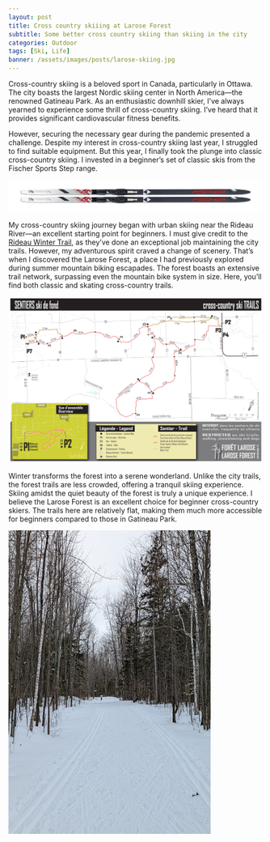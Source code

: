 ```yaml
---
layout: post
title: Cross country skiiing at Larose Forest
subtitle: Some better cross country skiing than skiing in the city
categories: Outdoor
tags: [Ski, Life]
banner: /assets/images/posts/larose-skiing.jpg
---
```


Cross-country skiing is a beloved sport in Canada, particularly in Ottawa. The city boasts the largest Nordic skiing center in North America—the renowned Gatineau Park.
As an enthusiastic downhill skier, I’ve always yearned to experience some thrill of cross-country skiing. I’ve heard that it provides significant cardiovascular fitness benefits.

However, securing the necessary gear during the pandemic presented a challenge. Despite my interest in cross-country skiing last year,
I struggled to find suitable equipment. But this year, I finally took the plunge into classic cross-country skiing. I invested in a beginner’s set of classic skis from the Fischer Sports Step range. 

![xc skis](/assets/images/posts/xc_skis_sportsstep.jpg)

My cross-country skiing journey began with urban skiing near the Rideau River—an excellent starting point for beginners. I must give credit to the [Rideau Winter Trail](https://www.rideauwintertrail.ca/),
as they’ve done an exceptional job maintaining the city trails. However, my adventurous spirit craved a change of scenery. That’s when I discovered the Larose Forest,
a place I had previously explored during summer mountain biking escapades. The forest boasts an extensive trail network, surpassing even the mountain bike system in size.
Here, you’ll find both classic and skating cross-country trails.

![Larose Trail Map](/assets/images/posts/Larose_forest_ski_trailmap.jpg)

Winter transforms the forest into a serene wonderland. Unlike the city trails, the forest trails are less crowded, offering a tranquil skiing experience.
Skiing amidst the quiet beauty of the forest is truly a unique experience. I believe the Larose Forest is an excellent choice for beginner cross-country skiers. The trails here are relatively flat,
making them much more accessible for beginners compared to those in Gatineau Park.

<img src="/assets/images/posts/larose-skiing.jpg" alt="Larose skiing" width="400" height="600" >
